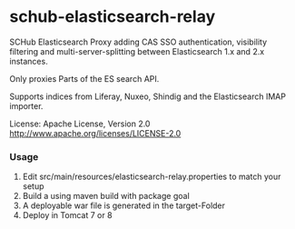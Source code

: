 # schub-elasticsearch-relay

SCHub Elasticsearch Proxy adding CAS SSO authentication, visibility filtering and multi-server-splitting between Elasticsearch 1.x and 2.x instances.

Only proxies Parts of the ES search API.

Supports indices from Liferay, Nuxeo, Shindig and the Elasticsearch IMAP importer.

License: Apache License, Version 2.0 http://www.apache.org/licenses/LICENSE-2.0

### Usage
1. Edit src/main/resources/elasticsearch-relay.properties to match your setup
2. Build a using maven build with package goal
3. A deployable war file is generated in the target-Folder 
4. Deploy in Tomcat 7 or 8